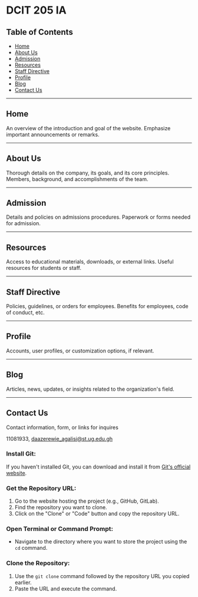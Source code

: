 # DCIT 205 IA

## Table of Contents

- [Home](#home)
- [About Us](#about-us)
- [Admission](#admission)
- [Resources](#resources)
- [Staff Directive](#staff-directive)
- [Profile](#profile)
- [Blog](#blog)
- [Contact Us](#contact-us)

---

## Home
An overview of the introduction and goal of the website.
Emphasize important announcements or remarks.

---

## About Us
Thorough details on the company, its goals, and its core principles.
Members, background, and accomplishments of the team.

---

## Admission
Details and policies on admissions procedures.
Paperwork or forms needed for admission.

---

## Resources
Access to educational materials, downloads, or external links.
Useful resources for students or staff.

---

## Staff Directive
Policies, guidelines, or orders for employees.
Benefits for employees, code of conduct, etc.

---

## Profile
Accounts, user profiles, or customization options, if relevant.

---

## Blog
Articles, news, updates, or insights related to the organization's field.

---

## Contact Us
Contact information, form, or links for inquires

11081933, daazerewie_agalisi@st.ug.edu.gh

### Install Git:
If you haven't installed Git, you can download and install it from [Git's official website](https://git-scm.com/downloads).

### Get the Repository URL:
1. Go to the website hosting the project (e.g., GitHub, GitLab).
2. Find the repository you want to clone.
3. Click on the "Clone" or "Code" button and copy the repository URL.

### Open Terminal or Command Prompt:
- Navigate to the directory where you want to store the project using the `cd` command.

### Clone the Repository:
1. Use the `git clone` command followed by the repository URL you copied earlier.
2. Paste the URL and execute the command.

